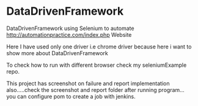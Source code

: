 # DataDrivenFramework
DataDrivenFramework using Selenium to automate http://automationpractice.com/index.php Website

Here I have used only one driver i.e chrome driver because here i want to show more about DataDrivenFramework

To check how to run with different browser check my seleniumExample repo.

This project has screenshot on failure and report implementation also.....check the screenshot and report folder after running program...    
you can configure pom to create a job with jenkins.

